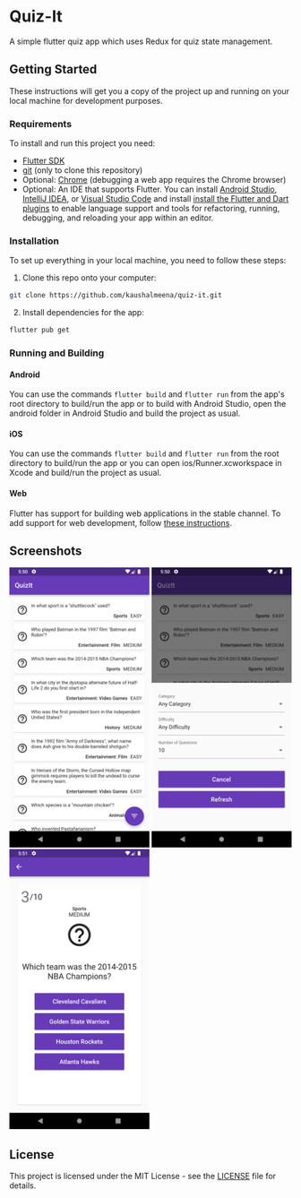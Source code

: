 # Quiz-It

A simple flutter quiz app which uses Redux for quiz state management.

## Getting Started

These instructions will get you a copy of the project up and running on your local machine for development purposes.

### Requirements

To install and run this project you need:

- [Flutter SDK](https://flutter.dev/docs/get-started/install "Flutter SDK")
- [git](https://git-scm.com/downloads "git") (only to clone this repository)
- Optional: [Chrome](https://www.google.com/chrome/ "Chrome") (debugging a web app requires the Chrome browser)
- Optional: An IDE that supports Flutter. You can install [Android Studio](https://developer.android.com/studio "Android Studio"), [IntelliJ IDEA](https://www.jetbrains.com/idea/ "IntelliJ IDEA"), or [Visual Studio Code](https://code.visualstudio.com/ "Visual Studio Code") and install [install the Flutter and Dart plugins](https://flutter.dev/docs/get-started/editor "install the Flutter and Dart plugins") to enable language support and tools for refactoring, running, debugging, and reloading your app within an editor.

### Installation

To set up everything in your local machine, you need to follow these steps:

1. Clone this repo onto your computer:

```bash
git clone https://github.com/kaushalmeena/quiz-it.git
```

2. Install dependencies for the app:

```bash
flutter pub get
```

### Running and Building

#### Android

You can use the commands `flutter build` and `flutter run` from the app's root directory to build/run the app or to build with Android Studio, open the android folder in Android Studio and build the project as usual.

#### iOS

You can use the commands `flutter build` and `flutter run` from the root directory to build/run the app or you can open ios/Runner.xcworkspace in Xcode and build/run the project as usual.

#### Web

Flutter has support for building web applications in the stable channel.
To add support for web development, follow [these instructions](https://flutter.dev/docs/get-started/web "these instructions").

## Screenshots

<img src="./screenshots/HomeScreen.png" width="250"> <img src="./screenshots/FilterBottomSheet.png" width="250" /> <img src="./screenshots/QuestionCard.png" width="250"/>

## License

This project is licensed under the MIT License - see the [LICENSE](LICENSE) file for details.
